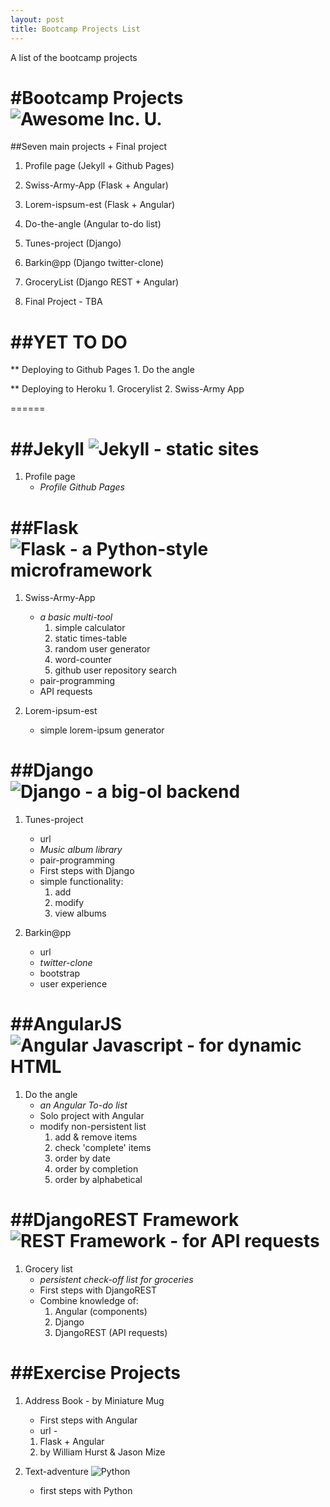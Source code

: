 ```yaml
---
layout: post
title: Bootcamp Projects List
---
```


A list of the bootcamp projects

#Bootcamp Projects ![][AwesomeLogo]
==================
##Seven main projects + Final project


1. Profile page (Jekyll + Github Pages)

2. Swiss-Army-App (Flask + Angular)

3. Lorem-ispsum-est (Flask + Angular)

4. Do-the-angle (Angular to-do list)

5. Tunes-project (Django)

6. Barkin@pp (Django twitter-clone)

7. GroceryList (Django REST + Angular)

8. Final Project - TBA


##YET TO DO
=========
** Deploying to Github Pages
    1. Do the angle

** Deploying to Heroku 
    1. Grocerylist
    2. Swiss-Army App

======


##Jekyll ![][JekyllLogo]
======
1. Profile page 
    * *Profile Github Pages*


##Flask ![][FlaskLogo]
=======
1. Swiss-Army-App
    * *a basic multi-tool*
        1. simple calculator
        2. static times-table
        3. random user generator
        4. word-counter
        5. github user repository search
    * pair-programming
    * API requests

2. Lorem-ipsum-est
    * simple lorem-ipsum generator


##Django ![][DjangoLogo]
========
1. Tunes-project
    + url
    * *Music album library*
    * pair-programming
    * First steps with Django
    * simple functionality: 
        1. add
        2. modify
        3. view albums

2. Barkin@pp
    + url
    * *twitter-clone*
    * bootstrap
    * user experience


##AngularJS ![][AngularJSLogo]
===========
1. Do the angle
    * *an Angular To-do list*
    + Solo project with Angular
    + modify non-persistent list
        1. add & remove items
        2. check 'complete' items
        3. order by date
        4. order by completion
        5. order by alphabetical


##DjangoREST Framework ![][DjangoRESTLogo]
======================
1. Grocery list
    * *persistent check-off list for groceries*
    + First steps with DjangoREST
    + Combine knowledge of:
        1. Angular (components)
        2. Django
        3. DjangoREST (API requests)


##Exercise Projects
=======

1. Address Book - by Miniature Mug
    + First steps with Angular
    + url - 
    1. Flask + Angular
    2. by William Hurst & Jason Mize


2. Text-adventure ![][PythonLogo]
    + first steps with Python

[AwesomeLogo]: https://www.awesomeinc.org/assets/img/logo.png "Awesome Inc. U."
[FlaskLogo]: http://flask.pocoo.org/static/logo/flask.png "Flask - a Python-style microframework"

[AngularJSLogo]: https://angularjs.org/img/AngularJS-small.png "Angular Javascript - for dynamic HTML"

[DjangoLogo]: https://images.duckduckgo.com/iu/?u=http%3A%2F%2Fateliers.mse.free.fr%2Flogos%2Fdjango.png&f=1 "Django - a big-ol backend"

[DjangoRESTLogo]: http://www.django-rest-framework.org/img/logo.png "REST Framework - for API requests"

[PythonLogo]: https://www.python.org/static/img/python-logo.png "Python"

[JekyllLogo]: http://jekyllrb.com/img/logo-2x.png "Jekyll - static sites"
